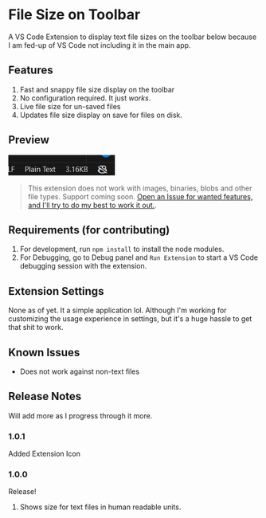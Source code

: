 # File Size on Toolbar

A VS Code Extension to display text file sizes on the toolbar below because I am fed-up of VS Code not including it in the main app.

## Features

1. Fast and snappy file size display on the toolbar
2. No configuration required. It just _works_.
3. Live file size for un-saved files
4. Updates file size display on save for files on disk.

## Preview

![Preview](images/preview.png)

> This extension does not work with images, binaries, blobs and other file types. Support coming soon. [Open an Issue for wanted features, and I'll try to do my best to work it out.](https://github.com/cliff-4/VSC-file-size-on-toolbar).

## Requirements (for contributing)

1. For development, run `npm install` to install the node modules.
2. For Debugging, go to Debug panel and `Run Extension` to start a VS Code debugging session with the extension.

## Extension Settings

None as of yet. It a simple application lol. Although I'm working for customizing the usage experience in settings, but it's a huge hassle to get that shit to work.

## Known Issues

-   Does not work against non-text files

## Release Notes

Will add more as I progress through it more.

### 1.0.1

Added Extension Icon

### 1.0.0

Release!

1. Shows size for text files in human readable units.
